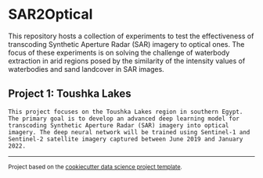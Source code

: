 SAR2Optical
==============================

This repository hosts a collection of experiments to test the effectiveness of transcoding Synthetic Aperture Radar (SAR) imagery to optical ones. The focus of these experiments is on solving the challenge of waterbody extraction in arid regions posed by the similarity of the intensity values of waterbodies and sand landcover in SAR images.



## Project 1: Toushka Lakes 

    This project focuses on the Toushka Lakes region in southern Egypt. The primary goal is to develop an advanced deep learning model for transcoding Synthetic Aperture Radar (SAR) imagery into optical imagery. The deep neural network will be trained using Sentinel-1 and Sentinel-2 satellite imagery captured between June 2019 and January 2022.  
--------

<p><small>Project based on the <a target="_blank" href="https://drivendata.github.io/cookiecutter-data-science/">cookiecutter data science project template</a>. 

